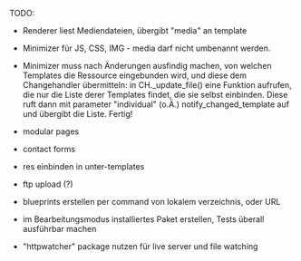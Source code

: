 TODO:
- Renderer liest Mediendateien, übergibt "media" an template
- Minimizer für JS, CSS, IMG - media darf nicht umbenannt werden.

- Minimizer muss nach Änderungen ausfindig machen, von welchen Templates die Ressource eingebunden wird, und diese dem Changehandler übermitteln: in CH._update_file() eine Funktion aufrufen, die nur die Liste derer Templates findet, die sie selbst einbinden. Diese ruft dann mit parameter "individual" (o.Ä.) notify_changed_template auf und übergibt die Liste. Fertig!

- modular pages
- contact forms
- res einbinden in unter-templates
- ftp upload (?)
- blueprints erstellen per command von lokalem verzeichnis, oder URL

- im Bearbeitungsmodus installiertes Paket erstellen, Tests überall ausführbar machen
- "httpwatcher" package nutzen für live server und file watching
